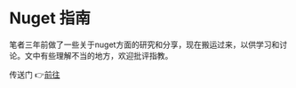 # Nuget 指南

笔者三年前做了一些关于nuget方面的研究和分享，现在搬运过来，以供学习和讨论。文中有些理解不当的地方，欢迎批评指教。

传送门 &#x1F449;[前往](https://github.com/a156845044/NugetGuide/wiki) 
